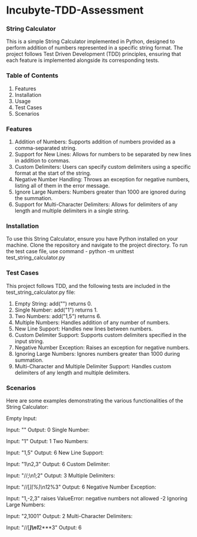 # Incubyte-TDD-Assessment 
### String Calculator
This is a simple String Calculator implemented in Python, designed to perform addition of numbers represented in a specific string format. The project follows Test Driven Development (TDD) principles, ensuring that each feature is implemented alongside its corresponding tests.

### Table of Contents
1. Features
2. Installation
3. Usage
4. Test Cases
5. Scenarios

### Features
1. Addition of Numbers: Supports addition of numbers provided as a comma-separated string.
2. Support for New Lines: Allows for numbers to be separated by new lines in addition to commas.
3. Custom Delimiters: Users can specify custom delimiters using a specific format at the start of the string.
4. Negative Number Handling: Throws an exception for negative numbers, listing all of them in the error message.
5. Ignore Large Numbers: Numbers greater than 1000 are ignored during the summation.
6. Support for Multi-Character Delimiters: Allows for delimiters of any length and multiple delimiters in a single string.

### Installation
To use this String Calculator, ensure you have Python installed on your machine. Clone the repository and navigate to the project directory. To run the test case file, use command - python -m unittest test_string_calculator.py

### Test Cases
This project follows TDD, and the following tests are included in the test_string_calculator.py file:

1. Empty String: add("") returns 0.
2. Single Number: add("1") returns 1.
3. Two Numbers: add("1,5") returns 6.
5. Multiple Numbers: Handles addition of any number of numbers.
6. New Line Support: Handles new lines between numbers.
7. Custom Delimiter Support: Supports custom delimiters specified in the input string.
8. Negative Number Exception: Raises an exception for negative numbers.
9. Ignoring Large Numbers: Ignores numbers greater than 1000 during summation.
10. Multi-Character and Multiple Delimiter Support: Handles custom delimiters of any length and multiple delimiters.

### Scenarios
Here are some examples demonstrating the various functionalities of the String Calculator:

Empty Input:

Input: ""
Output: 0
Single Number:

Input: "1"
Output: 1
Two Numbers:

Input: "1,5"
Output: 6
New Line Support:

Input: "1\n2,3"
Output: 6
Custom Delimiter:

Input: "//;\n1;2"
Output: 3
Multiple Delimiters:

Input: "//[*][%]\n1*2%3"
Output: 6
Negative Number Exception:

Input: "1,-2,3" raises ValueError: negative numbers not allowed -2
Ignoring Large Numbers:

Input: "2,1001"
Output: 2
Multi-Character Delimiters:

Input: "//[***]\n1***2***3"
Output: 6